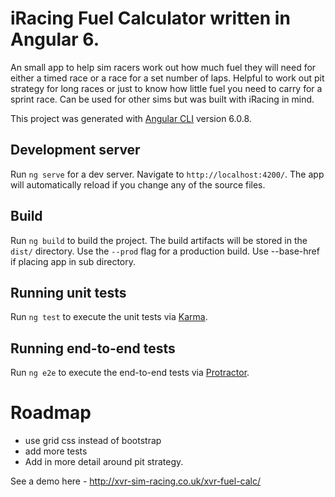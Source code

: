 # iRacing Fuel Calculator written in Angular 6.

An small app to help sim racers work out how much fuel they will need for either a timed race or a race for a set number of laps. Helpful to work out pit strategy for long races or just to know how little fuel you need to carry for a sprint race. Can be used for other sims but was built with iRacing in mind.

This project was generated with [Angular CLI](https://github.com/angular/angular-cli) version 6.0.8.

## Development server

Run `ng serve` for a dev server. Navigate to `http://localhost:4200/`. The app will automatically reload if you change any of the source files.

## Build

Run `ng build` to build the project. The build artifacts will be stored in the `dist/` directory. Use the `--prod` flag for a production build. Use --base-href if placing app in sub directory.

## Running unit tests

Run `ng test` to execute the unit tests via [Karma](https://karma-runner.github.io).

## Running end-to-end tests

Run `ng e2e` to execute the end-to-end tests via [Protractor](http://www.protractortest.org/).

# Roadmap

- use grid css instead of bootstrap 
- add more tests
- Add in more detail around pit strategy.

See a demo here - http://xvr-sim-racing.co.uk/xvr-fuel-calc/
